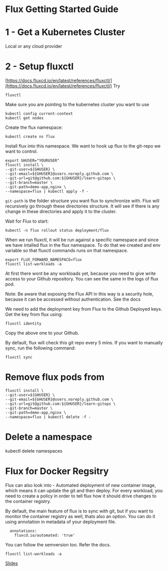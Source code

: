 # Flux Getting Started Guide

# 1 - Get a Kubernetes Cluster

Local or any cloud provider 

# 2 - Setup  fluxctl

[https://docs.fluxcd.io/en/latest/references/fluxctl/](https://docs.fluxcd.io/en/latest/references/fluxctl/)
Try
```
fluxctl
```

Make sure you are pointing to the kubernetes cluster you want to use
```
kubectl config current-context
kubectl get nodes
```
Create the flux namespace:
```
kubectl create ns flux

```
Install flux into this namespace. We want to hook up flux to the git-repo we want to control. 

```
export GHUSER="YOURUSER"
fluxctl install \
--git-user=${GHUSER} \
--git-email=${GHUSER}@users.noreply.github.com \
--git-url=git@github.com:${GHUSER}/learn-gitops \
--git-branch=master \
--git-path=demo-app,nginx \
--namespace=flux | kubectl apply -f -

```
`git-path` is the folder structure you want flux to synchronize with. Flux will recursively go through these directories
structure. It will see if there is any change in these directories and apply it to the cluster. 


Wait for Flux to start:
```
kubectl -n flux rollout status deployment/flux
```
When we run fluxctl, it will be run against a specific namespace and since we have intalled flux in the flux namespace.
To do that we created and env variable so that fluxctl commands runs on that namespace.

```
export FLUX_FORWARD_NAMESPACE=flux
fluxctl list-workloads -a
```

At first there wont be any workloads yet, because you need to give write access to your Github repository. You can see
the same in the logs of flux pod.

Note: Be aware that exposing the Flux API in this way is a security hole, because it can be accessed without authentication. See the docs

We need to add the deployment key from Flux to the Github Deployed keys. Get the key from flux using:

```
fluxctl identity
```
Copy the above one to your Github. 

By default, flux will check this git repo every 5 mins. If you want to manually sync, run the following command:

```
fluxctl sync
```

# Remove flux pods from 

```
fluxctl install \
--git-user=${GHUSER} \
--git-email=${GHUSER}@users.noreply.github.com \
--git-url=git@github.com:${GHUSER}/learn-gitops \
--git-branch=master \
--git-path=demo-app,nginx \
--namespace=flux | kubectl delete -f -
```

# Delete a namespace

kubectl delete namespaces <insert-some-namespace-name>

# Flux for Docker Regsitry

Flux can also look into - Automated deployment of new container image, which means it can update the git and then deploy.
For every workload, you need to create a policy in order to tell flux how it should drive changes to the container 
registry. 

By default, the main feature of flux is to sync with git, but if you want to monitor the container registry as well, thats
also an option. You can do it using annotation in metadata of your deployment file. 

```
  annotations:
    fluxcd.io/automated: 'true'
```

You can follow the semversion too. Refer the docs.


```
fluxctl list-workloads -a
```

[Slides](https://docs.google.com/presentation/d/1dTxUJL1hi9hnDvSF7HlW3aaoK2Q0GkW7dfQUYHlteJk/edit?usp=sharing)

